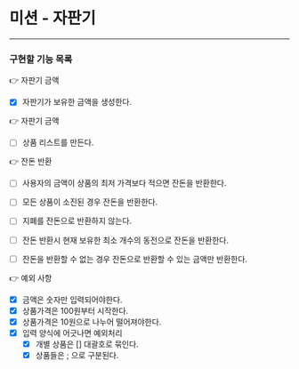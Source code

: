 # 미션 - 자판기

---
### 구현할 기능 목록

👉 자판기 금액
- [X] 자판기가 보유한 금액을 생성한다.

👉 자판기 금액
- [ ] 상품 리스트를 만든다.

👉 잔돈 반환
- [ ] 사용자의 금액이 상품의 최저 가격보다 적으면 잔돈을 반환한다.
- [ ] 모든 상품이 소진된 경우 잔돈을 반환한다.
- [ ] 지폐를 잔돈으로 반환하지 않는다.
- [ ] 잔돈 반환시 현재 보유한 최소 개수의 동전으로 잔돈을 반환한다.
- [ ] 잔돈을 반환할 수 없는 경우 잔돈으로 반환할 수 있는 금액만 반환한다. 


👉 예외 사항
  - [X] 금액은 숫자만 입력되어야한다.
  - [X] 상품가격은 100원부터 시작한다.
  - [X] 상품가격은 10원으로 나누어 떨어져야한다.
  - [X] 입력 양식에 어긋나면 예외처리
    - [X] 개별 상품은 [] 대괄호로 묶인다.
    - [X] 상품들은 ; 으로 구분된다.
